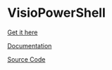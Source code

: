 # VisioPowerShell

[Get it here](https://github.com/saveenr/VisioPowerShell/releases)

[Documentation](https://github.com/saveenr/VisioPowerShell/wiki)

[Source Code](https://github.com/saveenr/VisioAutomation)
